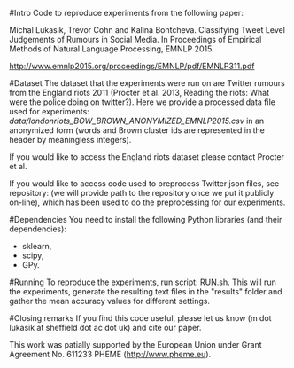 #Intro
Code to reproduce experiments from the following paper:

Michal Lukasik, Trevor Cohn and Kalina Bontcheva. Classifying Tweet Level Judgements of Rumours in Social Media. 
In Proceedings of Empirical Methods of Natural Language Processing, EMNLP 2015. 

http://www.emnlp2015.org/proceedings/EMNLP/pdf/EMNLP311.pdf

#Dataset
The dataset that the experiments were run on are Twitter rumours from the England riots 2011 
(Procter et al. 2013, Reading the riots: What were the police doing on twitter?).
Here we provide a processed data file used for experiments: 
*data/londonriots_BOW_BROWN_ANONYMIZED_EMNLP2015.csv* in an anonymized form 
(words and Brown cluster ids are represented in the header by meaningless integers). 

If you would like to access the England riots dataset please contact Procter et al.

If you would like to access code used to preprocess Twitter json files, see repository: 
(we will provide path to the repository once we put it publicly on-line),
which has been used to do the preprocessing for our experiments.

#Dependencies
You need to install the following Python libraries (and their dependencies): 
* sklearn, 
* scipy, 
* GPy.

#Running
To reproduce the experiments, run script: RUN.sh. 
This will run the experiments, generate the resulting text files in the "results" folder 
and gather the mean accuracy values for different settings.

#Closing remarks
If you find this code useful, please let us know (m dot lukasik at sheffield dot ac dot uk) and cite our paper.

This work was patially supported by the European Union under Grant Agreement No. 611233 PHEME (http://www.pheme.eu).

